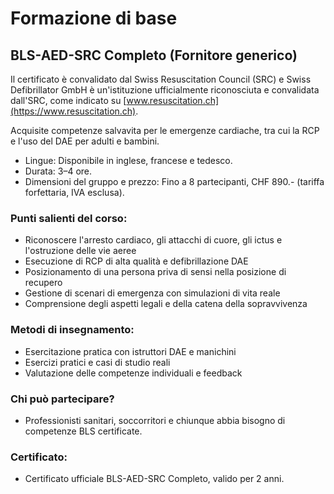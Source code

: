 # Formazione di base

## BLS-AED-SRC Completo (Fornitore generico)

Il certificato è convalidato dal Swiss Resuscitation Council (SRC) e Swiss Defibrillator GmbH è un'istituzione ufficialmente riconosciuta e convalidata dall'SRC, come indicato su [www.resuscitation.ch](https://www.resuscitation.ch).

Acquisite competenze salvavita per le emergenze cardiache, tra cui la RCP e l'uso del DAE per adulti e bambini.

- Lingue: Disponibile in inglese, francese e tedesco.
- Durata: 3–4 ore.
- Dimensioni del gruppo e prezzo: Fino a 8 partecipanti, CHF 890.- (tariffa forfettaria, IVA esclusa).

### Punti salienti del corso:
- Riconoscere l'arresto cardiaco, gli attacchi di cuore, gli ictus e l'ostruzione delle vie aeree
- Esecuzione di RCP di alta qualità e defibrillazione DAE
- Posizionamento di una persona priva di sensi nella posizione di recupero
- Gestione di scenari di emergenza con simulazioni di vita reale
- Comprensione degli aspetti legali e della catena della sopravvivenza

### Metodi di insegnamento:
- Esercitazione pratica con istruttori DAE e manichini
- Esercizi pratici e casi di studio reali
- Valutazione delle competenze individuali e feedback

### Chi può partecipare?
- Professionisti sanitari, soccorritori e chiunque abbia bisogno di competenze BLS certificate.

### Certificato:
- Certificato ufficiale BLS-AED-SRC Completo, valido per 2 anni.
